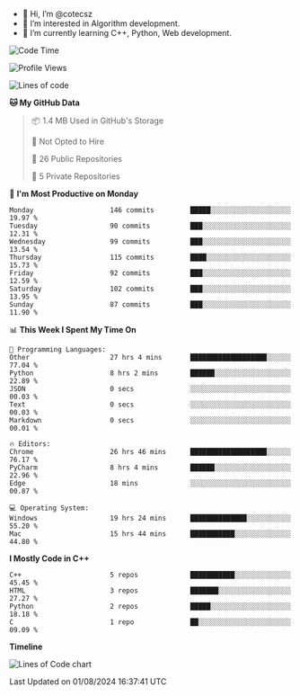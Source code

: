 - 👋 Hi, I’m @cotecsz
- 👀 I’m interested in Algorithm development.
- 🌱 I’m currently learning C++, Python, Web development.

<!---
cotecsz/cotecsz is a ✨ special ✨ repository because its `README.md` (this file) appears on your GitHub profile.
You can click the Preview link to take a look at your changes.
--->

<!--START_SECTION:waka-->
![Code Time](http://img.shields.io/badge/Code%20Time-1%2C487%20hrs%2016%20mins-blue)

![Profile Views](http://img.shields.io/badge/Profile%20Views-0-blue)

![Lines of code](https://img.shields.io/badge/From%20Hello%20World%20I%27ve%20Written-1.2%20million%20lines%20of%20code-blue)

**🐱 My GitHub Data** 

> 📦 1.4 MB Used in GitHub's Storage 
 > 
> 🚫 Not Opted to Hire
 > 
> 📜 26 Public Repositories 
 > 
> 🔑 5 Private Repositories 
 > 
📅 **I'm Most Productive on Monday** 

```text
Monday                   146 commits         █████░░░░░░░░░░░░░░░░░░░░   19.97 % 
Tuesday                  90 commits          ███░░░░░░░░░░░░░░░░░░░░░░   12.31 % 
Wednesday                99 commits          ███░░░░░░░░░░░░░░░░░░░░░░   13.54 % 
Thursday                 115 commits         ████░░░░░░░░░░░░░░░░░░░░░   15.73 % 
Friday                   92 commits          ███░░░░░░░░░░░░░░░░░░░░░░   12.59 % 
Saturday                 102 commits         ███░░░░░░░░░░░░░░░░░░░░░░   13.95 % 
Sunday                   87 commits          ███░░░░░░░░░░░░░░░░░░░░░░   11.90 % 
```


📊 **This Week I Spent My Time On** 

```text
💬 Programming Languages: 
Other                    27 hrs 4 mins       ███████████████████░░░░░░   77.04 % 
Python                   8 hrs 2 mins        ██████░░░░░░░░░░░░░░░░░░░   22.89 % 
JSON                     0 secs              ░░░░░░░░░░░░░░░░░░░░░░░░░   00.03 % 
Text                     0 secs              ░░░░░░░░░░░░░░░░░░░░░░░░░   00.03 % 
Markdown                 0 secs              ░░░░░░░░░░░░░░░░░░░░░░░░░   00.01 % 

🔥 Editors: 
Chrome                   26 hrs 46 mins      ███████████████████░░░░░░   76.17 % 
PyCharm                  8 hrs 4 mins        ██████░░░░░░░░░░░░░░░░░░░   22.96 % 
Edge                     18 mins             ░░░░░░░░░░░░░░░░░░░░░░░░░   00.87 % 

💻 Operating System: 
Windows                  19 hrs 24 mins      ██████████████░░░░░░░░░░░   55.20 % 
Mac                      15 hrs 44 mins      ███████████░░░░░░░░░░░░░░   44.80 % 
```

**I Mostly Code in C++** 

```text
C++                      5 repos             ███████████░░░░░░░░░░░░░░   45.45 % 
HTML                     3 repos             ███████░░░░░░░░░░░░░░░░░░   27.27 % 
Python                   2 repos             █████░░░░░░░░░░░░░░░░░░░░   18.18 % 
C                        1 repo              ██░░░░░░░░░░░░░░░░░░░░░░░   09.09 % 
```



**Timeline**

![Lines of Code chart](https://raw.githubusercontent.com/cotecsz/cotecsz/master/assets/bar_graph.png)


 Last Updated on 01/08/2024 16:37:41 UTC
<!--END_SECTION:waka-->
